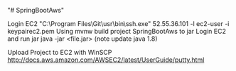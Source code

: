 "# SpringBootAws" 


Login EC2 
"C:\Program Files\Git\usr\bin\ssh.exe" 52.55.36.101 -l ec2-user -i keypairec2.pem
Using mvnw build project SpringBootAws to jar
Login EC2 and run jar   java -jar <file.jar>  (note update java 1.8)

Upload Project to EC2 with WinSCP
http://docs.aws.amazon.com/AWSEC2/latest/UserGuide/putty.html